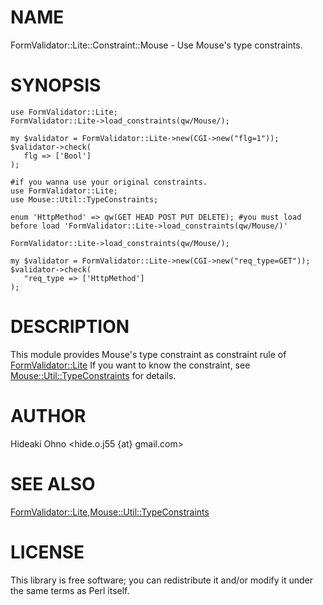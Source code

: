 # NAME

FormValidator::Lite::Constraint::Mouse - Use Mouse's type constraints.

# SYNOPSIS

    use FormValidator::Lite;
    FormValidator::Lite->load_constraints(qw/Mouse/);

    my $validator = FormValidator::Lite->new(CGI->new("flg=1"));
    $validator->check(
       flg => ['Bool']
    );

    #if you wanna use your original constraints.
    use FormValidator::Lite;
    use Mouse::Util::TypeConstraints;

    enum 'HttpMethod' => qw(GET HEAD POST PUT DELETE); #you must load before load 'FormValidator::Lite->load_constraints(qw/Mouse/)'

    FormValidator::Lite->load_constraints(qw/Mouse/);

    my $validator = FormValidator::Lite->new(CGI->new("req_type=GET"));
    $validator->check(
       "req_type => ['HttpMethod']
    );



# DESCRIPTION

This module provides Mouse's type constraint as constraint rule of [FormValidator::Lite](http://search.cpan.org/perldoc?FormValidator::Lite)
If you want to know the constraint, see [Mouse::Util::TypeConstraints](http://search.cpan.org/perldoc?Mouse::Util::TypeConstraints) for details.

# AUTHOR

Hideaki Ohno <hide.o.j55 {at} gmail.com>

# SEE ALSO

[FormValidator::Lite](http://search.cpan.org/perldoc?FormValidator::Lite),[Mouse::Util::TypeConstraints](http://search.cpan.org/perldoc?Mouse::Util::TypeConstraints)

# LICENSE

This library is free software; you can redistribute it and/or modify
it under the same terms as Perl itself.
